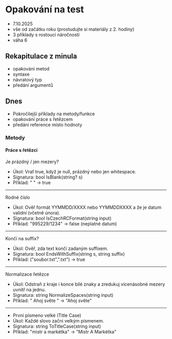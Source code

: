 # Opakování na test

- 7.10.2025
- vše od začátku roku (prostudujte si materiály z 2. hodiny)
- 3 příklady s rostoucí náročností
- váha 6

## Rekapitulace z minula

- opakování metod
- syntaxe
- návratový typ
- předání argumentů

## Dnes

- Pokročilejší příklady na metody/funkce
- opakování práce s řetězcem
- předání reference místo hodnoty

### Metody

#### Práce s řetězci


Je prázdný / jen mezery?
- Úkol: Vrať true, když je null, prázdný nebo jen whitespace.
- Signatura: bool IsBlank(string? s)
- Příklad: " " → true

---
Rodné číslo
- Úkol: Ověř formát YYMMDD/XXXX nebo YYMMDDXXXX a že je datum validní (včetně února).
- Signatura: bool IsCzechRCFormat(string input)
- Příklad: "995229/1234" → false (neplatné datum)

---

Končí na suffix?
- Úkol: Ověř, zda text končí zadaným suffixem.
- Signatura: bool EndsWithSuffix(string s, string suffix)
- Příklad: ("soubor.txt",".txt") → true

---
Normalizace řetězce
- Úkol: Odstraň z kraje i konce bílé znaky a zredukuj vícenásobné mezery uvnitř na jednu.
- Signatura: string NormalizeSpaces(string input)
- Příklad: " Ahoj světe " → "Ahoj světe"

---

- První písmeno velké (Title Case)
- Úkol: Každé slovo začni velkým písmenem.
- Signatura: string ToTitleCase(string input)
- Příklad: "mistr a markétka" → "Mistr A Markétka"
